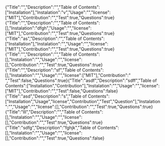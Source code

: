 {"Title":"","Description":"","Table of Contents":["Installation"],"Instalation":"v","Usage":"","license":["MIT"],"Contribution":"","Test":true,"Questions":true}{"Title":"","Description":"","Table of Contents":[],"Instalation":"dfgh","Usage":"","license":["MIT"],"Contribution":"","Test":true,"Questions":true}{"Title":"as","Description":"","Table of Contents":["Installation"],"Instalation":"","Usage":"","license":["MIT"],"Contribution":"","Test":true,"Questions":true}{"Title":"","Description":"","Table of Contents":[],"Instalation":"","Usage":"","license":[],"Contribution":"","Test":true,"Questions":true}{"Title":"","Description":"sf","Table of Contents":[],"Instalation":"","Usage":"","license":["MIT"],"Contribution":" ","Test":false,"Questions":true}{"Title":"asdf","Description":"sdff","Table of Contents":["Installation","Contribution"],"Instalation":"","Usage":"","license":["MIT"],"Contribution":"","Test":false,"Questions":false}{"Title":"asd","Description":"s","Table of Contents":["Installation","Usage","license","Contribution","Test","Question"],"Instalation":"","Usage":"","license":[],"Contribution":"","Test":true,"Questions":true}{"Title":"lll","Description":"","Table of Contents":[],"Instalation":"","Usage":"","license":[],"Contribution":"","Test":true,"Questions":true}{"Title":"sdfg","Description":"fghjk","Table of Contents":[],"Instalation":"","Usage":"","license":[],"Contribution":"","Test":true,"Questions":false}
